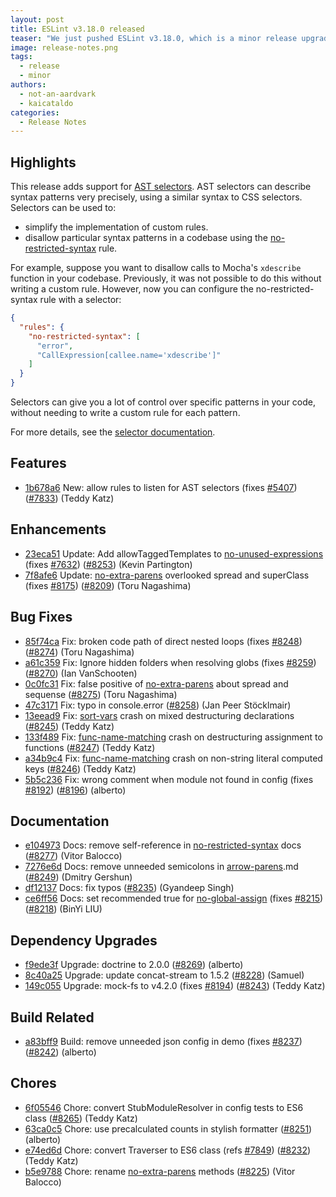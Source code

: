 ```yaml
---
layout: post
title: ESLint v3.18.0 released
teaser: "We just pushed ESLint v3.18.0, which is a minor release upgrade of ESLint. This release adds a new feature and fixes several bugs found in the previous release."
image: release-notes.png
tags:
  - release
  - minor
authors:
  - not-an-aardvark
  - kaicataldo
categories:
  - Release Notes
---
```


## Highlights

This release adds support for [AST selectors](/docs/developer-guide/selectors). AST selectors can describe syntax patterns very precisely, using a similar syntax to CSS selectors. Selectors can be used to:

* simplify the implementation of custom rules.
* disallow particular syntax patterns in a codebase using the [no-restricted-syntax](/docs/rules/no-restricted-syntax) rule.

For example, suppose you want to disallow calls to Mocha's `xdescribe` function in your codebase. Previously, it was not possible to do this without writing a custom rule. However, now you can configure the no-restricted-syntax rule with a selector:

```json
{
  "rules": {
    "no-restricted-syntax": [
      "error",
      "CallExpression[callee.name='xdescribe']"
    ]
  }
}
```

Selectors can give you a lot of control over specific patterns in your code, without needing to write a custom rule for each pattern.

For more details, see the [selector documentation](/docs/developer-guide/selectors).

## Features


* [1b678a6](https://github.com/eslint/eslint/commit/1b678a6) New: allow rules to listen for AST selectors (fixes [#5407](https://github.com/eslint/eslint/issues/5407)) ([#7833](https://github.com/eslint/eslint/issues/7833)) (Teddy Katz)




## Enhancements


* [23eca51](https://github.com/eslint/eslint/commit/23eca51) Update: Add allowTaggedTemplates to [no-unused-expressions](/docs/rules/no-unused-expressions) (fixes [#7632](https://github.com/eslint/eslint/issues/7632)) ([#8253](https://github.com/eslint/eslint/issues/8253)) (Kevin Partington)
* [7f8afe6](https://github.com/eslint/eslint/commit/7f8afe6) Update: [no-extra-parens](/docs/rules/no-extra-parens) overlooked spread and superClass (fixes [#8175](https://github.com/eslint/eslint/issues/8175)) ([#8209](https://github.com/eslint/eslint/issues/8209)) (Toru Nagashima)




## Bug Fixes


* [85f74ca](https://github.com/eslint/eslint/commit/85f74ca) Fix: broken code path of direct nested loops (fixes [#8248](https://github.com/eslint/eslint/issues/8248)) ([#8274](https://github.com/eslint/eslint/issues/8274)) (Toru Nagashima)
* [a61c359](https://github.com/eslint/eslint/commit/a61c359) Fix: Ignore hidden folders when resolving globs (fixes [#8259](https://github.com/eslint/eslint/issues/8259)) ([#8270](https://github.com/eslint/eslint/issues/8270)) (Ian VanSchooten)
* [0c0fc31](https://github.com/eslint/eslint/commit/0c0fc31) Fix: false positive of [no-extra-parens](/docs/rules/no-extra-parens) about spread and sequense ([#8275](https://github.com/eslint/eslint/issues/8275)) (Toru Nagashima)
* [47c3171](https://github.com/eslint/eslint/commit/47c3171) Fix: typo in console.error ([#8258](https://github.com/eslint/eslint/issues/8258)) (Jan Peer Stöcklmair)
* [13eead9](https://github.com/eslint/eslint/commit/13eead9) Fix: [sort-vars](/docs/rules/sort-vars) crash on mixed destructuring declarations ([#8245](https://github.com/eslint/eslint/issues/8245)) (Teddy Katz)
* [133f489](https://github.com/eslint/eslint/commit/133f489) Fix: [func-name-matching](/docs/rules/func-name-matching) crash on destructuring assignment to functions ([#8247](https://github.com/eslint/eslint/issues/8247)) (Teddy Katz)
* [a34b9c4](https://github.com/eslint/eslint/commit/a34b9c4) Fix: [func-name-matching](/docs/rules/func-name-matching) crash on non-string literal computed keys ([#8246](https://github.com/eslint/eslint/issues/8246)) (Teddy Katz)
* [5b5c236](https://github.com/eslint/eslint/commit/5b5c236) Fix: wrong comment when module not found in config (fixes [#8192](https://github.com/eslint/eslint/issues/8192)) ([#8196](https://github.com/eslint/eslint/issues/8196)) (alberto)




## Documentation


* [e104973](https://github.com/eslint/eslint/commit/e104973) Docs: remove self-reference in [no-restricted-syntax](/docs/rules/no-restricted-syntax) docs ([#8277](https://github.com/eslint/eslint/issues/8277)) (Vitor Balocco)
* [7276e6d](https://github.com/eslint/eslint/commit/7276e6d) Docs: remove unneeded semicolons in [arrow-parens](/docs/rules/arrow-parens).md ([#8249](https://github.com/eslint/eslint/issues/8249)) (Dmitry Gershun)
* [df12137](https://github.com/eslint/eslint/commit/df12137) Docs: fix typos ([#8235](https://github.com/eslint/eslint/issues/8235)) (Gyandeep Singh)
* [ce6ff56](https://github.com/eslint/eslint/commit/ce6ff56) Docs: set recommended true for [no-global-assign](/docs/rules/no-global-assign) (fixes [#8215](https://github.com/eslint/eslint/issues/8215)) ([#8218](https://github.com/eslint/eslint/issues/8218)) (BinYi LIU)




## Dependency Upgrades


* [f9ede3f](https://github.com/eslint/eslint/commit/f9ede3f) Upgrade: doctrine to 2.0.0 ([#8269](https://github.com/eslint/eslint/issues/8269)) (alberto)
* [8c40a25](https://github.com/eslint/eslint/commit/8c40a25) Upgrade: update concat-stream to 1.5.2 ([#8228](https://github.com/eslint/eslint/pull/8228)) (Samuel)
* [149c055](https://github.com/eslint/eslint/commit/149c055) Upgrade: mock-fs to v4.2.0 (fixes [#8194](https://github.com/eslint/eslint/issues/8194)) ([#8243](https://github.com/eslint/eslint/issues/8243)) (Teddy Katz)




## Build Related


* [a83bff9](https://github.com/eslint/eslint/commit/a83bff9) Build: remove unneeded json config in demo (fixes [#8237](https://github.com/eslint/eslint/issues/8237)) ([#8242](https://github.com/eslint/eslint/issues/8242)) (alberto)




## Chores


* [6f05546](https://github.com/eslint/eslint/commit/6f05546) Chore: convert StubModuleResolver in config tests to ES6 class ([#8265](https://github.com/eslint/eslint/issues/8265)) (Teddy Katz)
* [63ca0c5](https://github.com/eslint/eslint/commit/63ca0c5) Chore: use precalculated counts in stylish formatter ([#8251](https://github.com/eslint/eslint/issues/8251)) (alberto)
* [e74ed6d](https://github.com/eslint/eslint/commit/e74ed6d) Chore: convert Traverser to ES6 class (refs [#7849](https://github.com/eslint/eslint/issues/7849)) ([#8232](https://github.com/eslint/eslint/issues/8232)) (Teddy Katz)
* [b5e9788](https://github.com/eslint/eslint/commit/b5e9788) Chore: rename [no-extra-parens](/docs/rules/no-extra-parens) methods ([#8225](https://github.com/eslint/eslint/issues/8225)) (Vitor Balocco)
